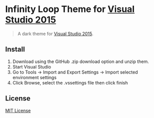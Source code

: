 # Infinity Loop Theme for [Visual Studio 2015](http://visualstudio.com)

> A dark theme for [Visual Studio 2015](http://visualstudio.com).

## Install

1. Download using the GitHub .zip download option and unzip them.
2. Start Visual Studio
3. Go to Tools -> Import and Export Settings -> Import selected environment settings
4. Click Browse, select the .vssettings file then click finish

## License

[MIT License](./LICENSE)